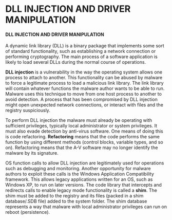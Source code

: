 # DLL INJECTION AND DRIVER MANIPULATION

#### DLL INJECTION AND DRIVER MANIPULATION

A dynamic link library (DLL) is a binary package that implements some sort of standard functionality, such as establishing a network connection or performing cryptography. The main process of a software application is likely to load several DLLs during the normal course of operations.

**DLL injection** is a vulnerability in the way the operating system allows one process to attach to another. This functionality can be abused by malware to force a legitimate process to load a malicious link library. The link library will contain whatever functions the malware author wants to be able to run. Malware uses this technique to move from one host process to another to avoid detection. A process that has been compromised by DLL injection might open unexpected network connections, or interact with files and the registry suspiciously.

To perform DLL injection the malware must already be operating with sufficient privileges, typically local administrator or system privileges. It must also evade detection by anti-virus software. One means of doing this is code refactoring. **Refactoring** means that the code performs the same function by using different methods (control blocks, variable types, and so on). Refactoring means that the A-V software may no longer identify the malware by its signature.

OS function calls to allow DLL injection are legitimately used for operations such as debugging and monitoring. Another opportunity for malware authors to exploit these calls is the Windows Application Compatibility framework. This allows legacy applications written for an OS, such as Windows XP, to run on later versions. The code library that intercepts and redirects calls to enable legacy mode functionality is called a **shim**. The shim must be added to the registry and its files (packed in a shim database/.SDB file) added to the system folder. The shim database represents a way that malware with local administrator privileges can run on reboot (persistence).